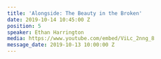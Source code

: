 ```yaml
---
title: 'Alongside: The Beauty in the Broken'
date: 2019-10-14 10:45:00 Z
position: 5
speaker: Ethan Harrington
media: https://www.youtube.com/embed/ViLc_2nng_8
message_date: 2019-10-13 10:00:00 Z
---
```



